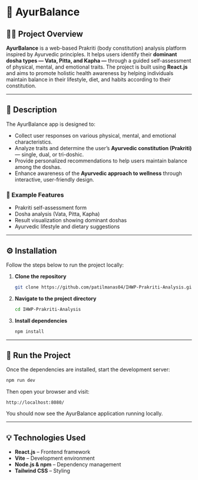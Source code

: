 # 🌿 AyurBalance

## 🧘‍♀️ Project Overview

**AyurBalance** is a web-based Prakriti (body constitution) analysis platform inspired by Ayurvedic principles.
It helps users identify their **dominant dosha types — Vata, Pitta, and Kapha —** through a guided self-assessment of physical, mental, and emotional traits.
The project is built using **React.js** and aims to promote holistic health awareness by helping individuals maintain balance in their lifestyle, diet, and habits according to their constitution.

---

## 📖 Description

The AyurBalance app is designed to:

- Collect user responses on various physical, mental, and emotional characteristics.
- Analyze traits and determine the user’s **Ayurvedic constitution (Prakriti)** — single, dual, or tri-doshic.
- Provide personalized recommendations to help users maintain balance among the doshas.
- Enhance awareness of the **Ayurvedic approach to wellness** through interactive, user-friendly design.

### 🔬 Example Features

- Prakriti self-assessment form
- Dosha analysis (Vata, Pitta, Kapha)
- Result visualization showing dominant doshas
- Ayurvedic lifestyle and dietary suggestions

---

## ⚙️ Installation

Follow the steps below to run the project locally:

1. **Clone the repository**

   ```bash
   git clone https://github.com/patilmanas04/IHWP-Prakriti-Analysis.git
   ```

2. **Navigate to the project directory**

   ```bash
   cd IHWP-Prakriti-Analysis
   ```

3. **Install dependencies**
   ```bash
   npm install
   ```

---

## 🚀 Run the Project

Once the dependencies are installed, start the development server:

```bash
npm run dev
```

Then open your browser and visit:

```
http://localhost:8080/
```

You should now see the AyurBalance application running locally.

---

## 💡 Technologies Used

- **React.js** – Frontend framework
- **Vite** – Development environment
- **Node.js & npm** – Dependency management
- **Tailwind CSS** – Styling

